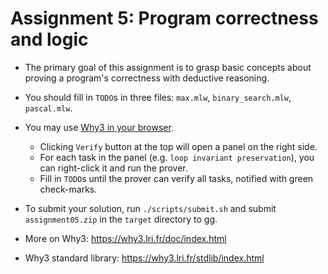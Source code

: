# Assignment 5: Program correctness and logic

* The primary goal of this assignment is to grasp basic concepts about proving a program's correctness with deductive reasoning.

* You should fill in `TODO`s in three files: `max.mlw`, `binary_search.mlw`, `pascal.mlw`.

* You may use [Why3 in your browser](https://why3.lri.fr/try/). 
  * Clicking `Verify` button at the top will open a panel on the right side.
  * For each task in the panel (e.g. `loop invariant preservation`), you can right-click it and run the prover.
  * Fill in `TODO`s until the prover can verify all tasks, notified with green check-marks.

* To submit your solution, run `./scripts/submit.sh` and submit `assignment05.zip` in the `target` directory to gg.

* More on Why3: <https://why3.lri.fr/doc/index.html>
* Why3 standard library: <https://why3.lri.fr/stdlib/index.html>
